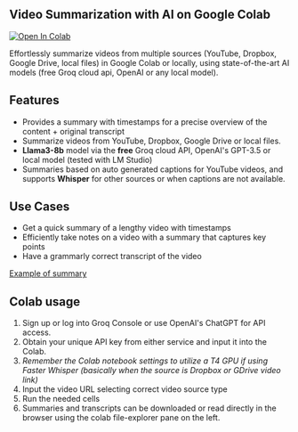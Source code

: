## Video Summarization with AI on Google Colab

<a href="https://colab.research.google.com/github/martinopiaggi/summarize/blob/main/Summarize.ipynb" target="_parent">
  <img src="https://colab.research.google.com/assets/colab-badge.svg" alt="Open In Colab"/>
</a>


Effortlessly summarize videos from multiple sources (YouTube, Dropbox, Google Drive, local files) in Google Colab or locally, using state-of-the-art AI models (free Groq cloud api, OpenAI or any local model).

[](https://github.com/martinopiaggi/summarize/assets/72280379/f65eca0b-f61e-4aed-864f-8f86cc1722cf)

## Features

- Provides a summary with timestamps for a precise overview of the content + original transcript
- Summarize videos from YouTube, Dropbox, Google Drive or local files.
- **Llama3-8b** model via the **free** Groq cloud API, OpenAI's GPT-3.5 or local model (tested with LM Studio)
- Summaries based on auto generated captions for YouTube videos, and supports **Whisper** for other sources or when captions are not available.
    
## Use Cases

- Get a quick summary of a lengthy video with timestamps
- Efficiently take notes on a video with a summary that captures key points
- Have a grammarly correct transcript of the video

[Example of summary](Video%20summaries%20examples/ngvOyccUzzY_captions_FINAL.md)

## Colab usage

1. Sign up or log into Groq Console or use OpenAI's ChatGPT for API access.
2. Obtain your unique API key from either service and input it into the Colab.
4. *Remember the Colab notebook settings to utilize a T4 GPU if using Faster Whisper (basically when the source is Dropbox or GDrive video link)*
5. Input the video URL selecting correct video source type
6. Run the needed cells
7. Summaries and transcripts can be downloaded or read directly in the browser using the colab file-explorer pane on the left.


